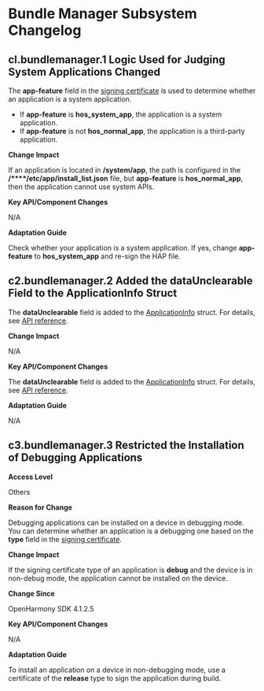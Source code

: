 # Bundle Manager Subsystem Changelog

## cl.bundlemanager.1 Logic Used for Judging System Applications Changed

The **app-feature** field in the [signing certificate](../../../application-dev/security/app-provision-structure.md) is used to determine whether an application is a system application.
* If **app-feature** is **hos_system_app**, the application is a system application.
* If **app-feature** is not **hos_normal_app**, the application is a third-party application.

**Change Impact**

If an application is located in **/system/app**, the path is configured in the **/****/etc/app/install_list.json** file, but **app-feature** is **hos_normal_app**, then the application cannot use system APIs.

**Key API/Component Changes**

N/A

**Adaptation Guide**

Check whether your application is a system application. If yes, change **app-feature** to **hos_system_app** and re-sign the HAP file.


## c2.bundlemanager.2 Added the dataUnclearable Field to the ApplicationInfo Struct

The **dataUnclearable** field is added to the [ApplicationInfo](https://gitee.com/openharmony/interface_sdk-js/blob/master/api/bundleManager/ApplicationInfo.d.ts) struct. For details, see [API reference](../../../application-dev/reference/apis/js-apis-bundle-ApplicationInfo.md).

**Change Impact**

N/A

**Key API/Component Changes**

The **dataUnclearable** field is added to the [ApplicationInfo](https://gitee.com/openharmony/interface_sdk-js/blob/master/api/bundleManager/ApplicationInfo.d.ts) struct. For details, see [API reference](../../../application-dev/reference/apis/js-apis-bundle-ApplicationInfo.md).

**Adaptation Guide**

N/A

## c3.bundlemanager.3 Restricted the Installation of Debugging Applications

**Access Level**

Others

**Reason for Change**

Debugging applications can be installed on a device in debugging mode. You can determine whether an application is a debugging one based on the **type** field in the [signing certificate](../../../application-dev/security/app-provision-structure.md).

**Change Impact**

If the signing certificate type of an application is **debug** and the device is in non-debug mode, the application cannot be installed on the device.

**Change Since**

OpenHarmony SDK 4.1.2.5

**Key API/Component Changes**

N/A

**Adaptation Guide**

To install an application on a device in non-debugging mode, use a certificate of the **release** type to sign the application during build.
